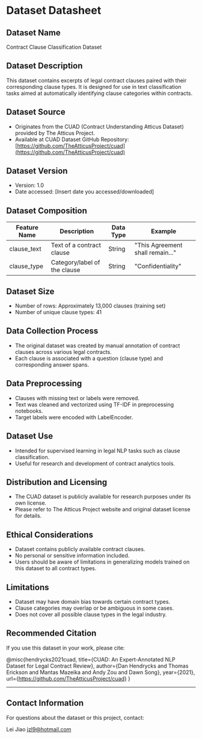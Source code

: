 # Dataset Datasheet

## Dataset Name
Contract Clause Classification Dataset

## Dataset Description
This dataset contains excerpts of legal contract clauses paired with their corresponding clause types. It is designed for use in text classification tasks aimed at automatically identifying clause categories within contracts.

## Dataset Source
- Originates from the CUAD (Contract Understanding Atticus Dataset) provided by The Atticus Project.
- Available at CUAD Dataset GitHub Repository: [https://github.com/TheAtticusProject/cuad](https://github.com/TheAtticusProject/cuad)


## Dataset Version
- Version: 1.0
- Date accessed: [Insert date you accessed/downloaded]

## Dataset Composition

| Feature Name | Description                              | Data Type | Example                          |
|--------------|---------------------------------------|-----------|---------------------------------|
| clause_text  | Text of a contract clause              | String    | "This Agreement shall remain..."|
| clause_type  | Category/label of the clause           | String    | "Confidentiality"               |

## Dataset Size
- Number of rows: Approximately 13,000 clauses (training set)
- Number of unique clause types: 41

## Data Collection Process
- The original dataset was created by manual annotation of contract clauses across various legal contracts.
- Each clause is associated with a question (clause type) and corresponding answer spans.

## Data Preprocessing
- Clauses with missing text or labels were removed.
- Text was cleaned and vectorized using TF-IDF in preprocessing notebooks.
- Target labels were encoded with LabelEncoder.

## Dataset Use
- Intended for supervised learning in legal NLP tasks such as clause classification.
- Useful for research and development of contract analytics tools.

## Distribution and Licensing
- The CUAD dataset is publicly available for research purposes under its own license.
- Please refer to The Atticus Project website and original dataset license for details.

## Ethical Considerations
- Dataset contains publicly available contract clauses.
- No personal or sensitive information included.
- Users should be aware of limitations in generalizing models trained on this dataset to all contract types.

## Limitations
- Dataset may have domain bias towards certain contract types.
- Clause categories may overlap or be ambiguous in some cases.
- Does not cover all possible clause types in the legal industry.

## Recommended Citation
If you use this dataset in your work, please cite:

@misc{hendrycks2021cuad,
title={CUAD: An Expert-Annotated NLP Dataset for Legal Contract Review},
author={Dan Hendrycks and Thomas Erickson and Mantas Mazeika and Andy Zou and Dawn Song},
year={2021},
url={https://github.com/TheAtticusProject/cuad}
}


---

## Contact Information
For questions about the dataset or this project, contact:

Lei Jiao
jzl9@hotmail.com  
